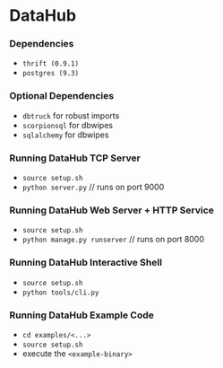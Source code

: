 DataHub
=======
### Dependencies
* `thrift (0.9.1)`
* `postgres (9.3)`


### Optional Dependencies 
* `dbtruck` for robust imports
* `scorpionsql` for dbwipes
* `sqlalchemy` for dbwipes

### Running DataHub TCP Server
* `source setup.sh`
* `python server.py` // runs on port 9000

### Running DataHub Web Server + HTTP Service
* `source setup.sh`
* `python manage.py runserver` // runs on port 8000

### Running DataHub Interactive Shell
* `source setup.sh`
* `python tools/cli.py`

### Running DataHub Example Code
* `cd examples/<...>`
* `source setup.sh`
* execute the `<example-binary>`
